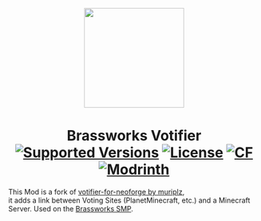 <p align="center">
  <img width="200" src="https://github.com/muriplz/votifier-for-neoforge/blob/master/src/main/resources/assets/votifier/icon.png">
</p>

<h1 align="center">Brassworks Votifier<br>
	<a href="https://legacy.curseforge.com/minecraft/mc-mods/votifier-for-neo/files"><img src="https://cf.way2muchnoise.eu/versions/votifier-for-neo.svg" alt="Supported Versions"></a>
	<a href="https://github.com/muriplz/votifier-for-neoforge/blob/master/LICENSE"><img src="https://img.shields.io/github/license/muriplz/votifier-for-neoforge?style=flat&color=900c3f" alt="License"></a>
	<a href="https://www.curseforge.com/minecraft/mc-mods/votifier-for-neo"><img src="http://cf.way2muchnoise.eu/votifier-for-neo.svg" alt="CF"></a>
    <a href="https://modrinth.com/mod/votifier-for-neoforge"><img src="https://img.shields.io/modrinth/dt/votifier-for-neoforge?logo=modrinth&label=&suffix=%20&style=flat&color=242629&labelColor=5ca424&logoColor=1c1c1c" alt="Modrinth"></a>
    <br>
</h1>


This Mod is a fork of <a href="https://github.com/muriplz/votifier-for-neoforge">votifier-for-neoforge by muriplz<a>,<br>
it adds a link between Voting Sites (PlanetMinecraft, etc.) and a Minecraft Server. Used on the <a href="https://brassworks.572.at/">Brassworks SMP<a>.
